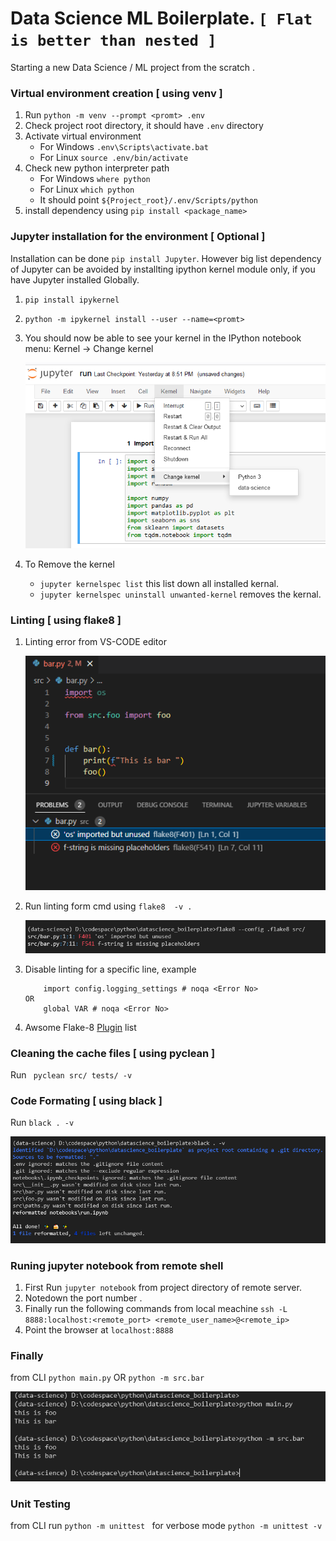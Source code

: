# Data Science ML Boilerplate. ```[ Flat is better than nested ]```



Starting a new Data Science / ML project from the scratch  .

### Virtual environment creation [ using venv ]

1. Run ```python -m venv --prompt <promt> .env``` 
2. Check project root directory, it should have ```.env``` directory
3. Activate virtual environment 
    - For Windows  ```.env\Scripts\activate.bat```
    - For Linux  ```source .env/bin/activate```
4. Check new python interpreter path    
    - For Windows  ```where python```
    - For Linux  ```which python```
    - It should point ```${Project_root}/.env/Scripts/python```
5. install dependency using ```pip install <package_name>```

### Jupyter installation for the environment [ Optional ]

Installation can be done ```pip install Jupyter```. However big list dependency of Jupyter can be avoided by installting ipython kernel module only, if you have Jupyter installed Globally.

1. ```pip install ipykernel```
2. ```python -m ipykernel install --user --name=<promt>```
3. You should now be able to see your kernel in the IPython notebook menu: Kernel -> Change kernel

    ![ipython-kernel](./.github/ipython-kernel-selection.png)

4. To Remove the kernel 
    - ```jupyter kernelspec list``` this list down all installed kernal.
    - ```jupyter kernelspec uninstall unwanted-kernel``` removes the kernal.  


### Linting [ using flake8 ]

1. Linting error from VS-CODE editor

    ![linting-error-editor](./.github/flake8-linting-editor.png)

2. Run linting form cmd using  ```flake8  -v .```

    ![linting-error-cmd](./.github/flake8-linting-cmd.png)

3. Disable linting for a specific line, example
    ```
        import config.logging_settings # noqa <Error No>
    OR 
        global VAR # noqa <Error No>
    ```
4. Awsome Flake-8 [Plugin](https://github.com/DmytroLitvinov/awesome-flake8-extensions#all-in-one) list


### Cleaning the cache files [ using pyclean ]

Run ``` pyclean src/ tests/ -v```

### Code Formating [ using black ]

Run ```black . -v```

![black-formatting](./.github/black-formating.png)

### Runing jupyter notebook from remote shell

1. First Run ```jupyter notebook``` from project directory of remote server.
2. Notedown the port number .
3. Finally run the following commands from local meachine
    ```ssh -L 8888:localhost:<remote_port> <remote_user_name>@<remote_ip>```
4. Point the browser at ```localhost:8888```    


### Finally

from CLI ```python main.py``` OR ```python -m src.bar```

![run-main](./.github/run.png)

### Unit Testing

from CLI run ```python -m unittest ``` for verbose mode  ```python -m unittest -v```